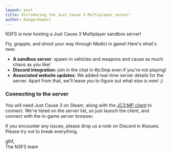 ```yaml
---
layout: post
title: Introducing the Just Cause 3 Multiplayer server!
author: DangerAspect
---
```


<p class="lead">N3FS is now hosting a Just Cause 3 Multiplayer sandbox server!</p>

<!--more-->

Fly, grapple, and shoot your way through Medici in game! Here's what's new:

* **A sandbox server**: spawn in vehicles and weapons and cause as much chaos as you like!
* **Discord integration:** join in the chat in #jc3mp even if you're not playing!
* **Associated website updates**: We added real-time server details for the server. Apart from that, we'll leave you to figure out what else is new! ;)

### Connecting to the server

You will need Just Cause 3 on Steam, along with the [JC3:MP client](https://just-cause.mp/downloads) to connect. We're listed on the server list, so just launch the client, and connect with the in-game server browser.

If you encounter any issues, please drop us a note on Discord in #issues. Please try not to break everything.

glhf,  
The N3FS team 